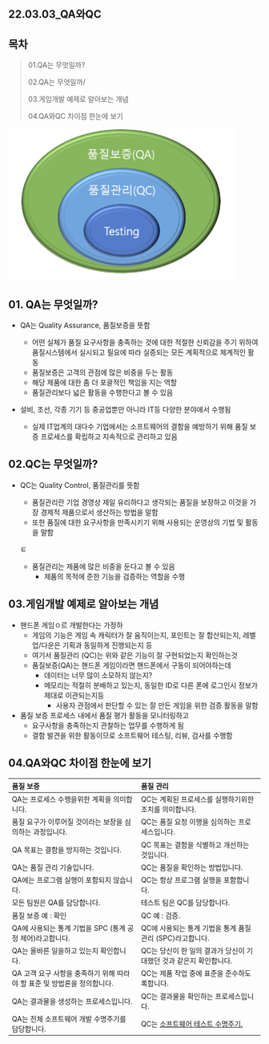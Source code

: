 ## 22.03.03_QA와QC

## 목차

>01.QA는 무엇일까?
>
>02.QA는 무엇일까/
>
>03.게임개발 예제로 알아보는 개념
>
>04.QA와QC 차이점 한눈에 보기

<img src="22.03.03_QA와QC.assets/image-20220303195923713.png" alt="image-20220303195923713" style="zoom:50%;" />

## 01. QA는 무엇일까?

- QA는 Quality Assurance, 품질보증을 뜻함
  - 어떤 실체가 품질 요구사항을 충족하는 것에 대한 적절한 신뢰감을 주기 위하여 품질시스템에서 실시되고 필요에 따라 실증되는 모든 계획적으로 체계적인 활동
  - 품질보증은 고객의 관점에 많은 비중을 두는 활동
  - 해당 제품에 대한 좀 더 포괄적인 책임을 지는 역할
  - 품질관리보다 넓은 활동을 수행한다고 볼 수 있음

- 설비, 조선, 각종 기기 등 중공업뿐만 아니라 IT등 다양한 분야에서 수행됨
  - 실제 IT업계의 대다수 기업에서는 소프트웨어의 결함을 예방하기 위해 품질 보증 프로세스를 확립하고 지속적으로 관리하고 있음

## 02.QC는 무엇일까?

- QC는 Quality Control, 품질관리를 뜻함

  - 품질관리란 기업 경영상 제일 유리하다고 생각되는 품질을 보장하고 이것을 가장 경제적 제품으로서 생산하는 방법을 말함
  - 또한 품질에 대한 요구사항을 만족시키기 위해 사용되는 운영상의 기법 및 활동을 말함

  ㅌ

  - 품질관리는 제품에 많은 비중을 둔다고 볼 수 있음
    - 제품의 목적에 준한 기능을 검증하는 역할을 수행

## 03.게임개발 예제로 알아보는 개념

- 핸드폰 게임ㅇ르 개발한다는 가정하
  - 게임의 기능은 게임 속 캐릭터가 잘 움직이는지, 포인트는 잘 합산되는지, 레벨업/다운은 기획과 동일하게 진행되는지 등
  - 여기서 품질관리 (QC)는 위와 같은 기능이 잘 구현되었는지 확인하는것
  - 품질보증(QA)는 핸드폰 게임이라면 핸드폰에서 구동이 되어야하는데 
    - 데이터는 너무 많이 소모하지 않는지?
    - 메모리는 적절히 분배하고 있는지, 동일한 ID로 다른 폰에 로그인시 정보가 제대로 이관되는지등
      - 사용자 관점에서 판단할 수 있는 잘 만든 게임을 위한 검증 활동을 말함
- 품질 보증 프로세스 내에서 품질 평가 활동을 모니터링하고 
  - 요구사항을 충족하는지 관찰하는 업무를 수행하게 됨
  - 결함 발견을 위한 활동이므로 소프트웨어 테스팅, 리뷰, 검사를 수행함

## 04.QA와QC 차이점 한눈에 보기

| 품질 보증                                                    | 품질 관리                                                    |
| :----------------------------------------------------------- | :----------------------------------------------------------- |
| QA는 프로세스 수행을위한 계획을 의미합니다.                  | QC는 계획된 프로세스를 실행하기위한 조치를 의미합니다.       |
| 품질 요구가 이루어질 것이라는 보장을 심의하는 과정입니다.    | QC는 품질 요청 이행을 심의하는 프로세스입니다.               |
| QA 목표는 결함을 방지하는 것입니다.                          | QC 목표는 결함을 식별하고 개선하는 것입니다.                 |
| QA는 품질 관리 기술입니다.                                   | QC는 품질을 확인하는 방법입니다.                             |
| QA에는 프로그램 실행이 포함되지 않습니다.                    | QC는 항상 프로그램 실행을 포함합니다.                        |
| 모든 팀원은 QA를 담당합니다.                                 | 테스트 팀은 QC를 담당합니다.                                 |
| 품질 보증 예 : 확인                                          | QC 예 : 검증.                                                |
| QA에 사용되는 통계 기법을 SPC (통계 공정 제어)라고합니다.    | QC에 사용되는 통계 기법을 통계 품질 관리 (SPC)라고합니다.    |
| QA는 올바른 일을하고 있는지 확인합니다.                      | QC는 당신이 한 일의 결과가 당신이 기대했던 것과 같은지 확인합니다. |
| QA 고객 요구 사항을 충족하기 위해 따라야 할 표준 및 방법론을 정의합니다. | QC는 제품 작업 중에 표준을 준수하도록합니다.                 |
| QA는 결과물을 생성하는 프로세스입니다.                       | QC는 결과물을 확인하는 프로세스입니다.                       |
| QA는 전체 소프트웨어 개발 수명주기를 담당합니다.             | QC는 [소프트웨어 테스트 수명주기.](https://ko.myservername.com/what-is-software-testing-life-cycle) |
